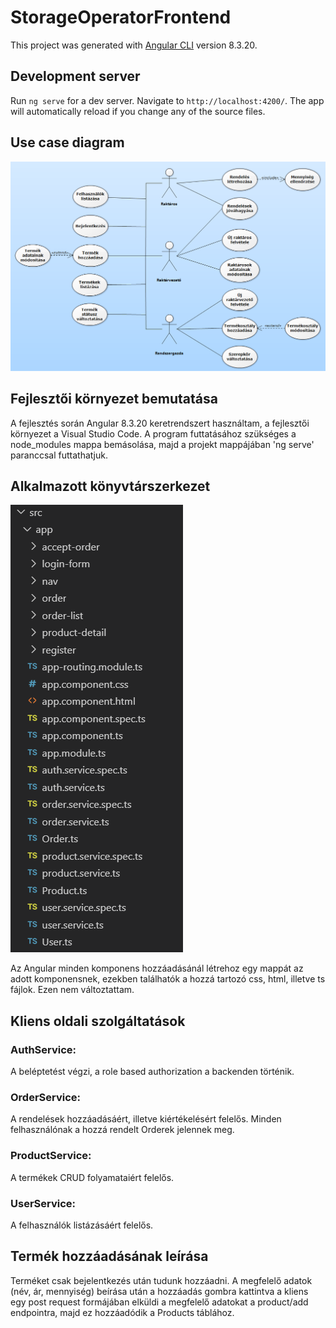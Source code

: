 # StorageOperatorFrontend

This project was generated with [Angular CLI](https://github.com/angular/angular-cli) version 8.3.20.

## Development server

Run `ng serve` for a dev server. Navigate to `http://localhost:4200/`. The app will automatically reload if you change any of the source files.

## Use case diagram

![usecase](assets/use_case.PNG)

## Fejlesztői környezet bemutatása

A fejlesztés során Angular 8.3.20 keretrendszert használtam, a fejlesztői környezet a Visual Studio Code. A program futtatásához szükséges a node_modules mappa bemásolása, majd a projekt mappájában 'ng serve' paranccsal futtathatjuk.

## Alkalmazott könyvtárszerkezet

![library](assets/library.PNG)

Az Angular minden komponens hozzáadásánál létrehoz egy mappát az adott komponensnek, ezekben találhatók a hozzá tartozó css, html, illetve ts fájlok. Ezen nem változtattam.

## Kliens oldali szolgáltatások

### AuthService:
A beléptetést végzi, a role based authorization a backenden történik.

### OrderService:
A rendelések hozzáadásáért, illetve kiértékelésért felelős. Minden felhasználónak a hozzá rendelt Orderek jelennek meg.

### ProductService:
A termékek CRUD folyamataiért felelős.

### UserService:
A felhasználók listázásáért felelős.

## Termék hozzáadásának leírása

Terméket csak bejelentkezés után tudunk hozzáadni. A megfelelő adatok (név, ár, mennyiség) beírása után a hozzáadás gombra kattintva a kliens egy post request formájában elküldi a megfelelő adatokat a product/add endpointra, majd ez hozzáadódik a Products táblához. 
